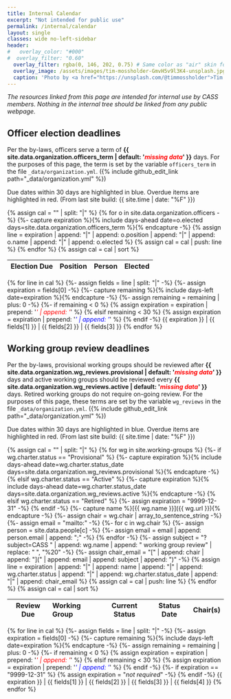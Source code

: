 ```yaml
---
title: Internal Calendar
excerpt: "Not intended for public use"
permalink: /internal/calendar
layout: single
classes: wide no-left-sidebar
header:
#   overlay_color: "#000"
#  overlay_filter: "0.60"
  overlay_filter: rgba(0, 146, 202, 0.75) # Same color as "air" skin footer
  overlay_image: /assets/images/tim-mossholder-GmvH5v9l3K4-unsplash.jpg
  caption: 'Photo by <a href="https://unsplash.com/@timmossholder">Tim Mossholder</a> on <a href="https://unsplash.com/photos/cogs-and-gears-GmvH5v9l3K4">Unsplash</a>'
---
```

*The resources linked from this page are intended for internal use by CASS members. Nothing in the internal tree should be linked from any public webpage.*

## Officer election deadlines

Per the by-laws, officers serve a term of **{{ site.data.organization.officers_term | default: '<em><font color="red">missing data</font></em>' }}** days.
For the purposes of this page, the term is set by the variable `officers_term` in the file `_data/organization.yml`. ({% include github_edit_link path="_data/organization.yml" %})

Due dates within 30 days are highlighted in blue. Overdue items are highlighted in red. (From last site build: {{ site.time | date: "%F" }})

{% assign cal = "" | split: "|" %}
{% for o in site.data.organization.officers -%}
  {%- capture expiration %}{% include days-ahead date=o.elected days=site.data.organization.officers_term %}{% endcapture -%}
  {% assign line = expiration | append: "|" | append: o.position | append: "|" | append: o.name | append: "|" | append: o.elected %}
  {% assign cal = cal | push: line %}
{% endfor %}
{% assign cal = cal | sort %}

| Election Due | Position | Person | Elected
|:-------------|:---------|:-------|:-------
{% for line in cal %}
  {%- assign fields = line | split: "|" -%}
  {%- assign expiration = fields[0] -%}
  {%- capture remaining %}{% include days-left date=expiration %}{% endcapture -%}
  {%- assign remaining = remaining | plus: 0 -%}
  {%- if remaining < 0 %}
    {% assign expiration = expiration | prepend: '<em><font color="red">' | append: '</font></em>' %}
  {% elsif remaining < 30 %}
    {% assign expiration = expiration | prepend: '<em><font color="blue">' | append: '</font></em>' %}
  {% endif -%}
  {{ expiration }} | {{ fields[1] }} | {{ fields[2] }} | {{ fields[3] }}
{% endfor %}

## Working group review deadlines

Per the by-laws, provisional working groups should be reviewed after **{{ site.data.organization.wg_reviews.provisional | default: '<em><font color="red">missing data</font></em>' }}** days and active working groups should be reviewed every **{{ site.data.organization.wg_reviews.active | default: '<em><font color="red">missing data</font></em>' }}** days.  Retired working groups do not require on-going review.
For the purposes of this page, these terms are set by the variable `wg_reviews` in the file `_data/organization.yml`. ({% include github_edit_link path="_data/organization.yml" %})

Due dates within 30 days are highlighted in blue. Overdue items are highlighted in red. (From last site build: {{ site.time | date: "%F" }})

{% assign cal = "" | split: "|" %}
{% for wg in site.working-groups %}
  {%- if wg.charter.status == "Provisional" %}
    {%- capture expiration %}{% include days-ahead date=wg.charter.status_date days=site.data.organization.wg_reviews.provisional %}{% endcapture -%}
  {% elsif wg.charter.status == "Active" %}
    {%- capture expiration %}{% include days-ahead date=wg.charter.status_date days=site.data.organization.wg_reviews.active %}{% endcapture -%}
  {% elsif wg.charter.status == "Retired" %}
    {%- assign expiration = "9999-12-31" -%}
  {% endif -%}
  {%- capture name %}[{{ wg.name }}]({{ wg.url }}){% endcapture -%}
  {%- assign chair = wg.chair | array_to_sentence_string -%}
  {%- assign email = "mailto:" -%}
  {%- for c in wg.chair %}
    {%- assign person = site.data.people[c] -%}
    {%- assign email = email | append: person.email | append: ";" -%}
  {% endfor -%}
  {%- assign subject = "?subject=CASS " | append: wg.name | append: " working group review" | replace: " ", "%20" -%}
  {%- assign chair_email = "[" | append: chair | append: "](" | append: email | append: subject | append: ")" -%}
  {% assign line = expiration | append: "|" | append: name | append: "|" | append: wg.charter.status | append: "|" | append: wg.charter.status_date | append: "|" | append: chair_email %}
  {% assign cal = cal | push: line %}
{% endfor %}
{% assign cal = cal | sort %}

| Review Due | Working Group | Current Status | Status Date | Chair(s)
|:----------:|:--------------|:--------------:|:-----------:|:--------
{% for line in cal %}
  {%- assign fields = line | split: "|" -%}
  {%- assign expiration = fields[0] -%}
  {%- capture remaining %}{% include days-left date=expiration %}{% endcapture -%}
  {%- assign remaining = remaining | plus: 0 -%}
  {%- if remaining < 0 %}
    {% assign expiration = expiration | prepend: '<em><font color="red">' | append: '</font></em>' %}
  {% elsif remaining < 30 %}
    {% assign expiration = expiration | prepend: '<em><font color="blue">' | append: '</font></em>' %}
  {% endif -%}
  {%- if expiration == "9999-12-31" %}
    {% assign expiration = "<em>not required</em>" -%}
  {% endif -%}
  {{ expiration }} | {{ fields[1] }} | {{ fields[2] }} | {{ fields[3] }} | {{ fields[4] }}
{% endfor %}




